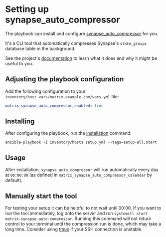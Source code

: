 # Setting up synapse_auto_compressor

The playbook can install and configure [synapse_auto_compressor](https://github.com/matrix-org/rust-synapse-compress-state/#automated-tool-synapse_auto_compressor) for you.

It's a CLI tool that automatically compresses Synapse's `state_groups` database table in the background.

See the project's [documentation](https://github.com/matrix-org/rust-synapse-compress-state/#automated-tool-synapse_auto_compressor) to learn what it does and why it might be useful to you.


## Adjusting the playbook configuration

Add the following configuration to your `inventory/host_vars/matrix.example.com/vars.yml` file:

```yaml
matrix_synapse_auto_compressor_enabled: true
```


## Installing

After configuring the playbook, run the [installation](installing.md) command:

```
ansible-playbook -i inventory/hosts setup.yml --tags=setup-all,start
```


## Usage

After installation, `synapse_auto_compressor` will run automatically every day at `00:00:00` (as defined in `matrix_synapse_auto_compressor_calendar` by default).

## Manually start the tool

For testing your setup it can be helpful to not wait until 00:00. If you want to run the tool immediately, log onto the server and run `systemctl start matrix-synapse-auto-compressor`. Running this command will not return control to your terminal until the compression run is done, which may take a long time. Consider using [tmux](https://en.wikipedia.org/wiki/Tmux) if your SSH connection is unstable.
